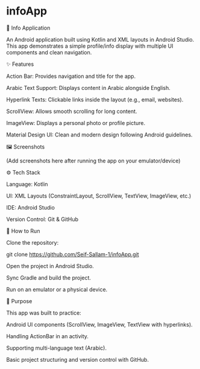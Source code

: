 # infoApp
📱 Info Application

An Android application built using Kotlin and XML layouts in Android Studio. This app demonstrates a simple profile/info display with multiple UI components and clean navigation.

✨ Features

Action Bar: Provides navigation and title for the app.

Arabic Text Support: Displays content in Arabic alongside English.

Hyperlink Texts: Clickable links inside the layout (e.g., email, websites).

ScrollView: Allows smooth scrolling for long content.

ImageView: Displays a personal photo or profile picture.

Material Design UI: Clean and modern design following Android guidelines.

🖼️ Screenshots

(Add screenshots here after running the app on your emulator/device)

⚙️ Tech Stack

Language: Kotlin

UI: XML Layouts (ConstraintLayout, ScrollView, TextView, ImageView, etc.)

IDE: Android Studio

Version Control: Git & GitHub

📖 How to Run

Clone the repository:

git clone https://github.com/Seif-Sallam-1/infoApp.git

Open the project in Android Studio.

Sync Gradle and build the project.

Run on an emulator or a physical device.

📌 Purpose

This app was built to practice:

Android UI components (ScrollView, ImageView, TextView with hyperlinks).

Handling ActionBar in an activity.

Supporting multi-language text (Arabic).

Basic project structuring and version control with GitHub.
